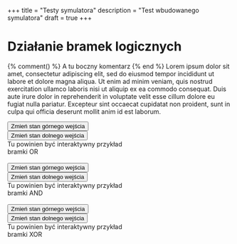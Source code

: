 +++
title = "Testy symulatora"
description = "Test wbudowanego symulatora"
draft = true
+++


# Działanie bramek logicznych
{% comment() %}
A tu boczny komentarz
{% end %}
Lorem ipsum dolor sit amet, consectetur adipiscing elit, sed do eiusmod tempor incididunt ut labore et dolore magna aliqua. Ut enim ad minim veniam, quis nostrud exercitation ullamco laboris nisi ut aliquip ex ea commodo consequat. Duis aute irure dolor in reprehenderit in voluptate velit esse cillum dolore eu fugiat nulla pariatur. Excepteur sint occaecat cupidatat non proident, sunt in culpa qui officia deserunt mollit anim id est laborum.

<div class="example_row">
    <div class="example_button_column" style="width: 40%">
        <button class="example_button" id="or_example_input_a">Zmień stan górnego wejścia</button>
        <button class="example_button" id="or_example_input_b">Zmień stan dolnego wejścia</button>
    </div>
    <div class="example_canvas_wrapper" id="or_example_wrapper" style="width: 60%">
        <canvas class="example_canvas" id="or_example"> 
            Tu powinien być interaktywny przykład bramki OR
        </canvas>
    </div>
</div>
<script type="module" src="./or_sim.js"></script>

<br>

<div class="example_row">
    <div class="example_button_column" style="width: 40%">
        <button class="example_button" id="and_example_input_a">Zmień stan górnego wejścia</button>
        <button class="example_button" id="and_example_input_b">Zmień stan dolnego wejścia</button>
    </div>
    <div class="example_canvas_wrapper" id="and_example_wrapper" style="width: 60%">
        <canvas class="example_canvas" id="and_example"> 
            Tu powinien być interaktywny przykład bramki AND
        </canvas>
    </div>
</div>
<script type="module" src="./and_sim.js"></script>

<br>

<div class="example_row">
    <div class="example_button_column" style="width: 40%">
        <button class="example_button" id="xor_example_input_a">Zmień stan górnego wejścia</button>
        <button class="example_button" id="xor_example_input_b">Zmień stan dolnego wejścia</button>
    </div>
    <div class="example_canvas_wrapper" id="xor_example_wrapper" style="width: 60%">
        <canvas class="example_canvas" id="xor_example"> 
            Tu powinien być interaktywny przykład bramki XOR
        </canvas>
    </div>
</div>
<script type="module" src="./xor_sim.js"></script>
